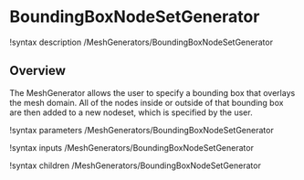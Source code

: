 # BoundingBoxNodeSetGenerator

!syntax description /MeshGenerators/BoundingBoxNodeSetGenerator

## Overview

The MeshGenerator allows the user to specify a bounding box that overlays the
mesh domain. All of the nodes inside or outside of that bounding box are then
added to a new nodeset, which is specified by the user.

!syntax parameters /MeshGenerators/BoundingBoxNodeSetGenerator

!syntax inputs /MeshGenerators/BoundingBoxNodeSetGenerator

!syntax children /MeshGenerators/BoundingBoxNodeSetGenerator
